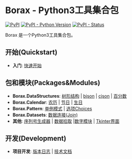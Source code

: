 # Borax - Python3工具集合包


[![PyPI](https://img.shields.io/pypi/v/borax.svg)](https://pypi.org/project/borax) 
[![PyPI - Python Version](https://img.shields.io/pypi/pyversions/borax.svg)](https://pypi.org/project/borax)
[![PyPI - Status](https://img.shields.io/pypi/status/borax.svg)](https://github.com/kinegratii/borax)



Borax 是一个Python3工具集合包。

## 开始(Quickstart)

- **入门**:  [快速开始](quickstart)

## 包和模块(Packages&Modules)

- **Borax.DataStructures**:  [树形结构](guides/tree) | [bjson](guides/bjson) | [cjson](guides/cjson) |  [百分数](guides/percentage)
- **Borax.Calendar**:  [农历](guides/lunardate) | [节日](guides/festival) | [生日](guides/birthday)
- **Borax.Pattern**: [单例模式](guides/singleton) | [选项Choices](guides/choices)
- **Borax.Datasets**: [数据连接(Join)](guides/join)
- **其他**: [序列号生成器](guides/serial_generator) | [数据拾取](guides/fetch)  |[数字模块](guides/numbers) | [Tkinter界面](guides/ui)

## 开发(Development)

- **项目开发**:  [版本日志](changelog) | [技术文档](develope/develope)